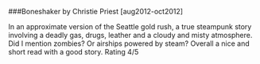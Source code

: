 ###Boneshaker by Christie Priest [aug2012-oct2012]

In an approximate version of the Seattle gold rush, a true steampunk story
involving a deadly gas, drugs, leather and a cloudy and misty atmosphere.
Did I mention zombies? Or airships powered by steam?
Overall a nice and short read with a good story. Rating 4/5
